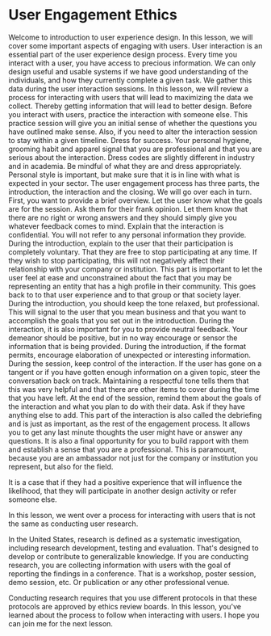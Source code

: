 # User Engagement Ethics

Welcome to introduction to user experience design. In this lesson, we will cover some important aspects of engaging with users. User interaction is an essential part of the user experience design process. Every time you interact with a user, you have access to precious information. We can only design useful and usable systems if we have good understanding of the individuals, and how they currently complete a given task. We gather this data during the user interaction sessions. In this lesson, we will review a process for interacting with users that will lead to maximizing the data we collect. Thereby getting information that will lead to better design. Before you interact with users, practice the interaction with someone else. This practice session will give you an initial sense of whether the questions you have outlined make sense. Also, if you need to alter the interaction session to stay within a given timeline. Dress for success. Your personal hygiene, grooming habit and apparel signal that you are professional and that you are serious about the interaction. Dress codes are slightly different in industry and in academia. Be mindful of what they are and dress appropriately. Personal style is important, but make sure that it is in line with what is expected in your sector. The user engagement process has three parts, the introduction, the interaction and the closing. We will go over each in turn. First, you want to provide a brief overview. Let the user know what the goals are for the session. Ask them for their frank opinion. Let them know that there are no right or wrong answers and they should simply give you whatever feedback comes to mind. Explain that the interaction is confidential. You will not refer to any personal information they provide. During the introduction, explain to the user that their participation is completely voluntary. That they are free to stop participating at any time. If they wish to stop participating, this will not negatively affect their relationship with your company or institution. This part is important to let the user feel at ease and unconstrained about the fact that you may be representing an entity that has a high profile in their community. This goes back to to that user experience and to that group or that society layer. During the introduction, you should keep the tone relaxed, but professional. This will signal to the user that you mean business and that you want to accomplish the goals that you set out in the introduction. During the interaction, it is also important for you to provide neutral feedback. Your demeanor should be positive, but in no way encourage or sensor the information that is being provided. During the introduction, if the format permits, encourage elaboration of unexpected or interesting information. During the session, keep control of the interaction. If the user has gone on a tangent or if you have gotten enough information on a given topic, steer the conversation back on track. Maintaining a respectful tone tells them that this was very helpful and that there are other items to cover during the time that you have left. At the end of the session, remind them about the goals of the interaction and what you plan to do with their data. Ask if they have anything else to add. This part of the interaction is also called the debriefing and is just as important, as the rest of the engagement process. It allows you to get any last minute thoughts the user might have or answer any questions. It is also a final opportunity for you to build rapport with them and establish a sense that you are a professional. This is paramount, because you are an ambassador not just for the company or institution you represent, but also for the field.

It is a case that if they had a positive experience that will influence the likelihood, that they will participate in another design activity or refer someone else.

In this lesson, we went over a process for interacting with users that is not the same as conducting user research.

In the United States, research is defined as a systematic investigation, including research development, testing and evaluation. That's designed to develop or contribute to generalizable knowledge. If you are conducting research, you are collecting information with users with the goal of reporting the findings in a conference. That is a workshop, poster session, demo session, etc. Or publication or any other professional venue.

Conducting research requires that you use different protocols in that these protocols are approved by ethics review boards. In this lesson, you've learned about the process to follow when interacting with users. I hope you can join me for the next lesson. 
